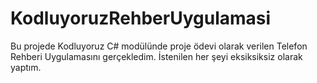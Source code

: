 # KodluyoruzRehberUygulamasi

Bu projede Kodluyoruz C# modülünde proje ödevi olarak verilen Telefon Rehberi Uygulamasını gerçekledim.
İstenilen her şeyi eksiksiksiz olarak yaptım.
